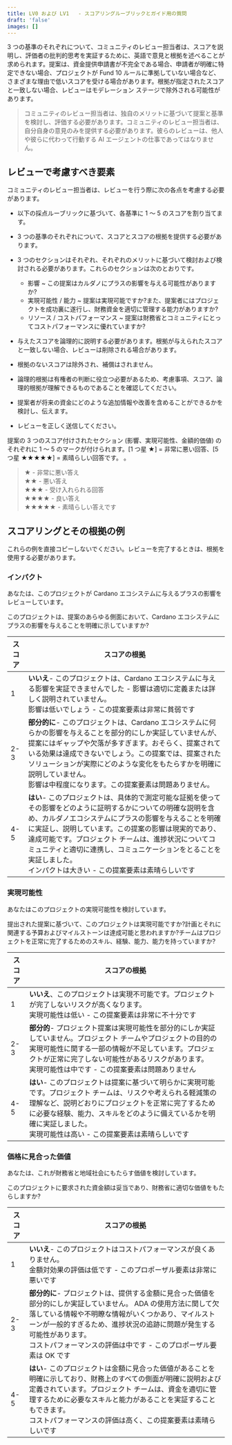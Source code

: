 ```yaml
---
title: LV0 および LV1   - スコアリングルーブリックとガイド用の質問
draft: 'false'
images: []
---
```


3 つの基準のそれぞれについて、コミュニティのレビュー担当者は、スコアを説明し、評価者の批判的思考を実証するために、英語で意見と根拠を述べることが求められます。提案は、資金提供申請書が不完全である場合、申請者が明確に特定できない場合、プロジェクトが Fund 10 ルールに準拠していない場合など、さまざまな理由で低いスコアを受ける場合があります。根拠が指定されたスコアと一致しない場合、レビューはモデレーション ステージで除外される可能性があります。

> コミュニティのレビュー担当者は、独自のメリットに基づいて提案と基準を検討し、評価する必要があります。コミュニティのレビュー担当者は、自分自身の意見のみを提供する必要があります。彼らのレビューは、他人や彼らに代わって行動する AI エージェントの仕事であってはなりません。

## レビューで考慮すべき要素

コミュニティのレビュー担当者は、レビューを行う際に次の各点を考慮する必要があります。

- 以下の採点ルーブリックに基づいて、各基準に 1 ～ 5 のスコアを割り当てます。

- 3 つの基準のそれぞれについて、スコアとスコアの根拠を提供する必要があります。

- 3 つのセクションはそれぞれ、それぞれのメリットに基づいて検討および検討される必要があります。これらのセクションは次のとおりです。

    - 影響 ~ この提案はカルダノにプラスの影響を与える可能性がありますか?
    - 実現可能性 / 能力 ~ 提案は実現可能ですか?また、提案者にはプロジェクトを成功裏に遂行し、財務資金を適切に管理する能力がありますか?
    - リソース / コストパフォーマンス ~ 提案は財務省とコミュニティにとってコストパフォーマンスに優れていますか?

- 与えたスコアを論理的に説明する必要があります。根拠が与えられたスコアと一致しない場合、レビューは削除される場合があります。

- 根拠のないスコアは除外され、補償はされません。

- 論理的根拠は有権者の判断に役立つ必要があるため、考慮事項、スコア、論理的根拠が理解できるものであることを確認してください。

- 提案者が将来の資金にどのような追加情報や改善を含めることができるかを検討し、伝えます。

- レビューを正しく送信してください。

提案の 3 つのスコア付けされたセクション (影響、実現可能性、金額的価値) のそれぞれに 1 ～ 5 のマークが付けられます。[1 つ星 ★] = 非常に悪い回答、[5 つ星 ★★★★★] = 素晴らしい回答です。 。

> ★ - 非常に悪い答え<br>★★ - 悪い答え<br>★★★ - 受け入れられる回答<br>★★★★ - 良い答え<br>★★★★★ - 素晴らしい答えです

## スコアリングとその根拠の例

これらの例を直接コピーしないでください。レビューを完了するときは、根拠を使用する必要があります。

### インパクト

あなたは、このプロジェクトが Cardano エコシステムに与えるプラスの影響をレビューしています。

このプロジェクトは、提案のあらゆる側面において、Cardano エコシステムにプラスの影響を与えることを明確に示していますか?

スコア | スコアの根拠
--- | ---
1 | **いいえ**- このプロジェクトは、Cardano エコシステムに与える影響を実証できませんでした - 影響は適切に定義または詳しく説明されていません。<br>影響は低いでしょう - この提案要素は非常に貧弱です
2-3 | **部分的に**- このプロジェクトは、Cardano エコシステムに何らかの影響を与えることを部分的にしか実証していませんが、提案にはギャップや欠落が多すぎます。おそらく、提案されている効果は達成できないでしょう。この提案では、提案されたソリューションが実際にどのような変化をもたらすかを明確に説明していません。<br>影響は中程度になります。この提案要素は問題ありません。
4-5 | **はい**- このプロジェクトは、具体的で測定可能な証拠を使ってその影響をどのように証明するかについての明確な説明を含め、カルダノエコシステムにプラスの影響を与えることを明確に実証し、説明しています。この提案の影響は現実的であり、達成可能です。プロジェクト チームは、進捗状況についてコミュニティと適切に連携し、コミュニケーションをとることを実証しました。<br>インパクトは大きい - この提案要素は素晴らしいです

### 実現可能性

あなたはこのプロジェクトの実現可能性を検討しています。

提出された提案に基づいて、このプロジェクトは実現可能ですか?計画とそれに関連する予算およびマイルストーンは達成可能と思われますか?チームはプロジェクトを正常に完了するためのスキル、経験、能力、能力を持っていますか?

スコア | スコアの根拠
--- | ---
1 | **いいえ**、このプロジェクトは実現不可能です。プロジェクトが完了しないリスクが高くなります。<br>実現可能性は低い - この提案要素は非常に不十分です
2-3 | **部分的**- プロジェクト提案は実現可能性を部分的にしか実証していません。プロジェクト チームやプロジェクトの目的の実現可能性に関する一部の情報が不足しています。プロジェクトが正常に完了しない可能性があるリスクがあります。<br>実現可能性は中です - この提案要素は問題ありません
4-5 | **はい**- このプロジェクトは提案に基づいて明らかに実現可能です。プロジェクト チームは、リスクや考えられる軽減策の理解など、説明どおりにプロジェクトを正常に完了するために必要な経験、能力、スキルをどのように備えているかを明確に実証しました。<br>実現可能性は高い - この提案要素は素晴らしいです

### 価格に見合った価値

あなたは、これが財務省と地域社会にもたらす価値を検討しています。

このプロジェクトに要求された資金額は妥当であり、財務省に適切な価値をもたらしますか?

スコア | スコアの根拠
--- | ---
1 | **いいえ**- このプロジェクトはコストパフォーマンスが良くありません。<br>金額対効果の評価は低です - このプロポーザル要素は非常に悪いです
2-3 | **部分的に**- プロジェクトは、提供する金額に見合った価値を部分的にしか実証していません。 ADA の使用方法に関して欠落している情報や不明瞭な情報がいくつかあり、マイルストーンが一般的すぎるため、進捗状況の追跡に問題が発生する可能性があります。<br>コストパフォーマンスの評価は中です - このプロポーザル要素は OK です
4-5 | **はい**- このプロジェクトは金額に見合った価値があることを明確に示しており、財務上のすべての側面が明確に説明および定義されています。プロジェクト チームは、資金を適切に管理するために必要なスキルと能力があることを実証することもできます。<br>コストパフォーマンスの評価は高く、この提案要素は素晴らしいです
